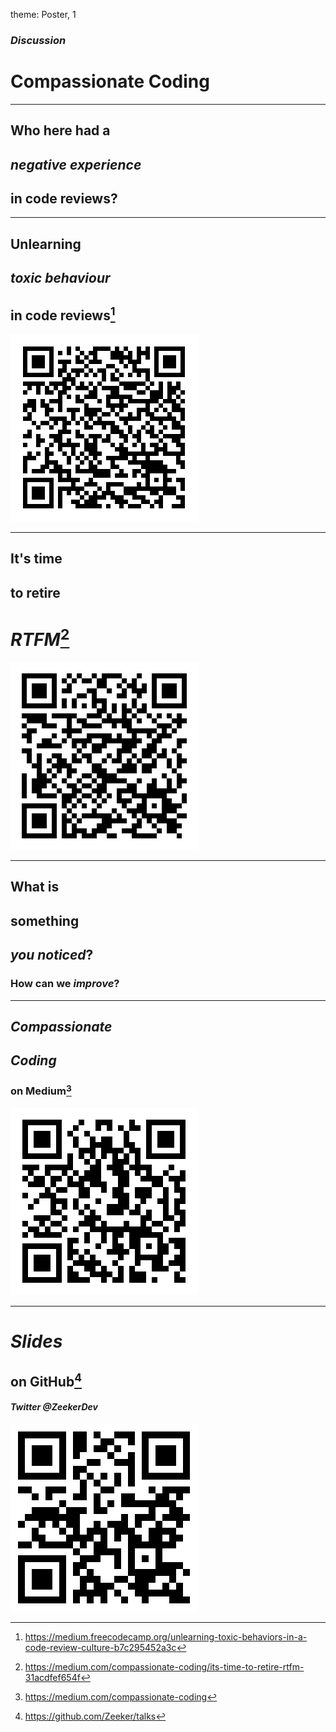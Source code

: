 theme: Poster, 1

### *Discussion*
# Compassionate Coding

---

## Who here had a
## *negative experience*
## in code reviews?

---

## Unlearning
## *toxic behaviour*
## in code reviews[^1]

![right 180%](images/unlearning-toxic-behaviour-in-code-reviews.png)

[^1]: https://medium.freecodecamp.org/unlearning-toxic-behaviors-in-a-code-review-culture-b7c295452a3c

---

## It's time
## to retire
# *RTFM*[^2]

![right 180%](images/its-time-to-retire-rtfm.png)

[^2]: https://medium.com/compassionate-coding/its-time-to-retire-rtfm-31acdfef654f

---

## What is
## something
## *you noticed*?
### How can we *improve*?

---

## *Compassionate*
## *Coding*
### on Medium[^3]

![right 180%](images/compassionate-coding-medium.png)

[^3]: https://medium.com/compassionate-coding

---

# *__Slides__*
## on GitHub[^4]
#### *Twitter @ZeekerDev*

![right 180%](images/slides.png)

[^4]: https://github.com/Zeeker/talks
